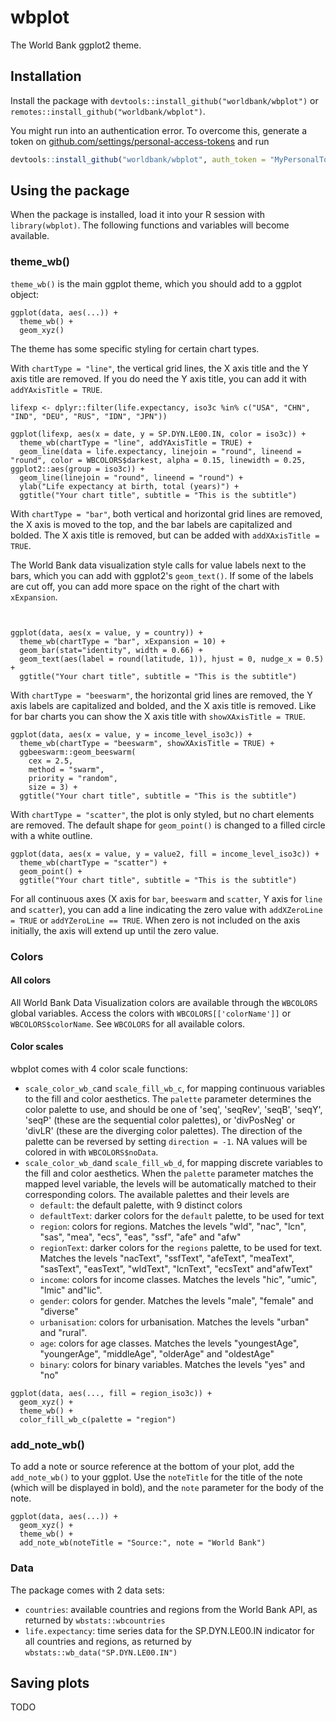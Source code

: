 # wbplot

The World Bank ggplot2 theme.

## Installation

Install the package with `devtools::install_github("worldbank/wbplot")` or `remotes::install_github("worldbank/wbplot")`.

You might run into an authentication error. To overcome this, generate a token on [github.com/settings/personal-access-tokens](https://github.com/settings/personal-access-tokens) and run 

```r
devtools::install_github("worldbank/wbplot", auth_token = "MyPersonalToken")
```

## Using the package

When the package is installed, load it into your R session with `library(wbplot)`. The following functions and variables will become available.

### theme_wb()

`theme_wb()` is the main ggplot theme, which you should add to a ggplot object:

```
ggplot(data, aes(...)) +
  theme_wb() +
  geom_xyz()
```

The theme has some specific styling for certain chart types.

With `chartType = "line"`, the vertical grid lines, the X axis title and the Y axis title are removed. If you do need the Y axis title, you can add it with `addYAxisTitle = TRUE`.

```
lifexp <- dplyr::filter(life.expectancy, iso3c %in% c("USA", "CHN", "IND", "DEU", "RUS", "IDN", "JPN"))

ggplot(lifexp, aes(x = date, y = SP.DYN.LE00.IN, color = iso3c)) +
  theme_wb(chartType = "line", addYAxisTitle = TRUE) +
  geom_line(data = life.expectancy, linejoin = "round", lineend = "round", color = WBCOLORS$darkest, alpha = 0.15, linewidth = 0.25, ggplot2::aes(group = iso3c)) +
  geom_line(linejoin = "round", lineend = "round") +
  ylab("Life expectancy at birth, total (years)") +
  ggtitle("Your chart title", subtitle = "This is the subtitle")
```

With `chartType = "bar"`, both vertical and horizontal grid lines are removed, the X axis is moved to the top, and the bar labels are capitalized and bolded. The X axis title is removed, but can be added with `addXAxisTitle = TRUE`.

The World Bank data visualization style calls for value labels next to the bars, which you can add with ggplot2's `geom_text()`. If some of the labels are cut off, you can add more space on the right of the chart with `xExpansion`.

```


ggplot(data, aes(x = value, y = country)) +
  theme_wb(chartType = "bar", xExpansion = 10) +
  geom_bar(stat="identity", width = 0.66) +
  geom_text(aes(label = round(latitude, 1)), hjust = 0, nudge_x = 0.5) +
  ggtitle("Your chart title", subtitle = "This is the subtitle")
```

With `chartType = "beeswarm"`, the horizontal grid lines are removed, the Y axis labels are capitalized and bolded, and the X axis title is removed. Like for bar charts you can show the X axis title with `showXAxisTitle = TRUE`.

```
ggplot(data, aes(x = value, y = income_level_iso3c)) +
  theme_wb(chartType = "beeswarm", showXAxisTitle = TRUE) +
  ggbeeswarm::geom_beeswarm(
    cex = 2.5,
    method = "swarm",
    priority = "random",
    size = 3) +
  ggtitle("Your chart title", subtitle = "This is the subtitle")
```

With `chartType = "scatter"`, the plot is only styled, but no chart elements are removed. The default shape for `geom_point()` is changed to a filled circle with a white outline.

```
ggplot(data, aes(x = value, y = value2, fill = income_level_iso3c)) +
  theme_wb(chartType = "scatter") +
  geom_point() +
  ggtitle("Your chart title", subtitle = "This is the subtitle")
```

For all continuous axes (X axis for `bar`, `beeswarm` and `scatter`, Y axis for `line` and `scatter`), you can add a line indicating the zero value with `addXZeroLine = TRUE` or `addYZeroLine == TRUE`. When zero is not included on the axis initially, the axis will extend up until the zero value. 

### Colors

#### All colors

All World Bank Data Visualization colors are available through the `WBCOLORS` global variables. Access the colors with `WBCOLORS[['colorName']]` or `WBCOLORS$colorName`. See `WBCOLORS` for all available colors.

#### Color scales

wbplot comes with 4 color scale functions:

- `scale_color_wb_c`and `scale_fill_wb_c`, for mapping continuous variables to the fill and color aesthetics. The `palette` parameter determines the color palette to use, and should be one of 'seq', 'seqRev', 'seqB', 'seqY', 'seqP' (these are the sequential color palettes), or 'divPosNeg' or 'divLR' (these are the diverging color palettes). The direction of the palette can be reversed by setting `direction = -1`. NA values will be colored in with `WBCOLORS$noData`.
- `scale_color_wb_d`and `scale_fill_wb_d`, for mapping discrete variables to the fill and color aesthetics. When the `palette` parameter matches the mapped level variable, the levels will be automatically matched to their corresponding colors. The available palettes and their levels are
    - `default`: the default palette, with 9 distinct colors
    - `defaultText`: darker colors for the `default` palette, to be used for text
    - `region`: colors for regions. Matches the levels "wld", "nac", "lcn", "sas", "mea", "ecs", "eas", "ssf", "afe" and "afw"
    - `regionText`: darker colors for the `regions` palette, to be used for text. Matches the levels "nacText", "ssfText", "afeText", "meaText", "sasText", "easText", "wldText", "lcnText", "ecsText" and"afwText"
    - `income`: colors for income classes. Matches the levels "hic", "umic", "lmic" and"lic".
    - `gender`: colors for gender. Matches the levels "male", "female" and "diverse"
    - `urbanisation`: colors for urbanisation. Matches the levels "urban" and "rural".
    - `age`: colors for age classes. Matches the levels "youngestAge", "youngerAge", "middleAge", "olderAge" and "oldestAge"
    - `binary`: colors for binary variables. Matches the levels "yes" and "no"

```    
ggplot(data, aes(..., fill = region_iso3c)) +
  geom_xyz() +
  theme_wb() +
  color_fill_wb_c(palette = "region")
```

### add_note_wb()

To add a note or source reference at the bottom of your plot, add the `add_note_wb()` to your ggplot. Use the `noteTitle` for the title of the note (which will be displayed in bold), and the `note` parameter for the body of the note.

```
ggplot(data, aes(...)) +
  geom_xyz() +
  theme_wb() +
  add_note_wb(noteTitle = "Source:", note = "World Bank")
```

### Data

The package comes with 2 data sets:

- `countries`: available countries and regions from the World Bank API, as returned by `wbstats::wbcountries`
- `life.expectancy`: time series data for the SP.DYN.LE00.IN indicator for all countries and regions, as returned by `wbstats::wb_data("SP.DYN.LE00.IN")`

## Saving plots

TODO

